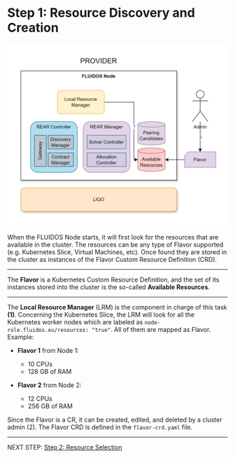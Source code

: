 # Step 1: Resource Discovery and Creation

![Step 1 flowchart](../../../images/workflows/steps/Workflow-01-ResourceDetection.drawio.png)

When the FLUIDOS Node starts, it will first look for the resources that are available in the cluster. The resources can be any type of Flavor supported (e.g. Kubernetes Slice, Virtual Machines, etc). Once found they are stored in the cluster as instances of the Flavor Custom Resource Definition (CRD).

---
The **Flavor** is a Kubernetes Custom Resource Definition, and the set of its instances stored into the cluster is the so-called **Available Resources**.

---
The **Local Resource Manager** (LRM) is the component in charge of this task **(1)**. Concerning the Kubernetes Slice, the LRM will look for all the Kubernetes worker nodes which are labeled as `node-role.fluidos.eu/resources: "true"`. All of them are mapped as Flavor. Example:

- **Flavor 1** from Node 1:
  - 10 CPUs
  - 128 GB of RAM
  
- **Flavor 2** from Node 2:
  - 12 CPUs
  - 256 GB of RAM

Since the Flavor is a CR, it can be created, edited, and deleted by a cluster admin (2). The Flavor CRD is defined in the `flavor-crd.yaml` file.

---
NEXT STEP: [Step 2: Resource Selection](./02_intent_creation.md)
